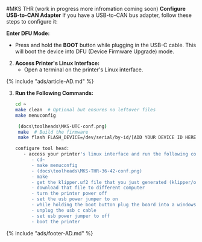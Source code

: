 #MKS THR
 (work in progress more infromation coming soon)
**Configure USB-to-CAN Adapter**
If you have a USB-to-CAN bus adapter, follow these steps to configure it:

**Enter DFU Mode:**
   - Press and hold the **BOOT** button while plugging in the USB-C cable. This will boot the device into DFU (Device Firmware Upgrade) mode.

2. **Access Printer's Linux Interface:**
   - Open a terminal on the printer's Linux interface.

{% include "ads/article-AD.md" %}

3. **Run the Following Commands:**
   ```bash
   cd ~
   make clean  # Optional but ensures no leftover files
   make menuconfig

    (docs\toolheads\MKS-UTC-conf.png)
    make  # Build the firmware
    make flash FLASH_DEVICE=/dev/serial/by-id/[ADD YOUR DEVICE ID HERE]  # Flash to device

   configure tool head:
      - access your printer's linux interface and run the following commands
         - cd~
         - make menuconfig
         - (docs\toolheads\MKS-THR-36-42-conf.png)
         - make
         - get the klipper.uf2 file that you just generated (klipper/out/klipper.uf2)
         - download that file to different computer
         - turn the printer power off
         - set the usb power jumper to on
         - while holding the boot button plug the board into a windows (untested on mac) computer, a folder should open, place the klipper.uf2 file you just created in this folder. the folder should close automatically
         - unplug the usb c cable
         - set usb power jumper to off
         - boot the printer

{% include "ads/footer-AD.md" %}

